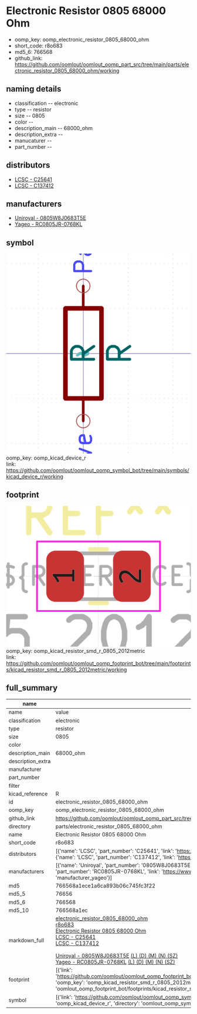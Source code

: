 # Electronic Resistor 0805 68000 Ohm

  
* oomp_key: oomp_electronic_resistor_0805_68000_ohm 
* short_code: r8o683
* md5_6: 766568  
* github_link: https://github.com/oomlout/oomlout_oomp_part_src/tree/main/parts/electronic_resistor_0805_68000_ohm/working  
## naming details
* classification -- electronic
* type -- resistor
* size -- 0805
* color -- 
* description_main -- 68000_ohm
* description_extra -- 
* manucaturer -- 
* part_number -- 

## distributors
* [LCSC - C25641](https://lcsc.com/product-detail/C25641.html)  
* [LCSC - C137412](https://lcsc.com/product-detail/C137412.html)  

## manufacturers
* [Uniroyal - 0805W8J0683T5E]()  
* [Yageo - RC0805JR-0768KL](https://www.yageo.com/en/Chart/Download/pdf/RC0805JR-0768KL)  

## symbol

![](symbol/0/working/working_600.png)  
oomp_key: oomp_kicad_device_r  
link: https://github.com/oomlout/oomlout_oomp_symbol_bot/tree/main/symbols/kicad_device_r/working  

## footprint

![](footprint/0/working/working_600.png)  
oomp_key: oomp_kicad_resistor_smd_r_0805_2012metric  
link: https://github.com/oomlout/oomlout_oomp_footprint_bot/tree/main/footprints/kicad_resistor_smd_r_0805_2012metric/working  

## full_summary
| name | value | 
| --- | --- | 
| name | value | 
| classification | electronic | 
| type | resistor | 
| size | 0805 | 
| color |  | 
| description_main | 68000_ohm | 
| description_extra |  | 
| manufacturer |  | 
| part_number |  | 
| filter |  | 
| kicad_reference | R | 
| id | electronic_resistor_0805_68000_ohm | 
| oomp_key | oomp_electronic_resistor_0805_68000_ohm | 
| github_link | https://github.com/oomlout/oomlout_oomp_part_src/tree/main/parts/electronic_resistor_0805_68000_ohm/working | 
| directory | parts/electronic_resistor_0805_68000_ohm | 
| name | Electronic Resistor 0805 68000 Ohm | 
| short_code | r8o683 | 
| distributors | [{'name': 'LCSC', 'part_number': 'C25641', 'link': 'https://lcsc.com/product-detail/C25641.html', 'id': 'distributor_lcsc'}, {'name': 'LCSC', 'part_number': 'C137412', 'link': 'https://lcsc.com/product-detail/C137412.html', 'id': 'distributor_lcsc'}] | 
| manufacturers | [{'name': 'Uniroyal', 'part_number': '0805W8J0683T5E', 'link': '', 'id': 'manufacturer_uniroyal'}, {'name': 'Yageo', 'part_number': 'RC0805JR-0768KL', 'link': 'https://www.yageo.com/en/Chart/Download/pdf/RC0805JR-0768KL', 'id': 'manufacturer_yageo'}] | 
| md5 | 766568a1ece1a6ca893b06c745fc3f22 | 
| md5_5 | 76656 | 
| md5_6 | 766568 | 
| md5_10 | 766568a1ec | 
| markdown_full | [electronic_resistor_0805_68000_ohm](https://github.com/oomlout/oomlout_oomp_part_src/tree/main/parts/electronic_resistor_0805_68000_ohm/working)<br>[r8o683](https://github.com/oomlout/oomlout_oomp_part_src/tree/main/parts/electronic_resistor_0805_68000_ohm/working)<br>[Electronic Resistor 0805 68000 Ohm](https://github.com/oomlout/oomlout_oomp_part_src/tree/main/parts/electronic_resistor_0805_68000_ohm/working)<br>[LCSC - C25641<br>](https://lcsc.com/product-detail/C25641.html)[LCSC - C137412<br>](https://lcsc.com/product-detail/C137412.html)<br>[Uniroyal - 0805W8J0683T5E]() [(L)  ](https://www.lcsc.com/search?q=0805W8J0683T5E)[(D)  ](https://www.digikey.com/en/products?,keywords=0805W8J0683T5E)[(M)  ](https://www.mouser.com/Search/Refine?Keyword=0805W8J0683T5E)[(N)  ](https://www.newark.com/search?st=0805W8J0683T5E)[(SZ)  ](https://so.szlcsc.com/global.html?k=0805W8J0683T5E)<br>[Yageo - RC0805JR-0768KL](https://www.yageo.com/en/Chart/Download/pdf/RC0805JR-0768KL) [(L)  ](https://www.lcsc.com/search?q=RC0805JR-0768KL)[(D)  ](https://www.digikey.com/en/products?,keywords=RC0805JR-0768KL)[(M)  ](https://www.mouser.com/Search/Refine?Keyword=RC0805JR-0768KL)[(N)  ](https://www.newark.com/search?st=RC0805JR-0768KL)[(SZ)  ](https://so.szlcsc.com/global.html?k=RC0805JR-0768KL)<br> | 
| footprint | [{'link': 'https://github.com/oomlout/oomlout_oomp_footprint_bot/tree/main/foootprntss/kicad_resistor_smd_r_0805_2012metric', 'oomp_key': 'oomp_kicad_resistor_smd_r_0805_2012metric', 'directory': 'oomlout_oomp_footprint_bot/footprints/kicad_resistor_smd_r_0805_2012metric//working/working.kicad_mod'}] | 
| symbol | [{'link': 'https://github.com/oomlout/oomlout_oomp_symbol_bot/tree/main/symbols/kicad_device_r', 'oomp_key': 'oomp_kicad_device_r', 'directory': 'oomlout_oomp_symbol_bot/symbols/kicad_device_r//working/working.kicad_sym'}] | 
